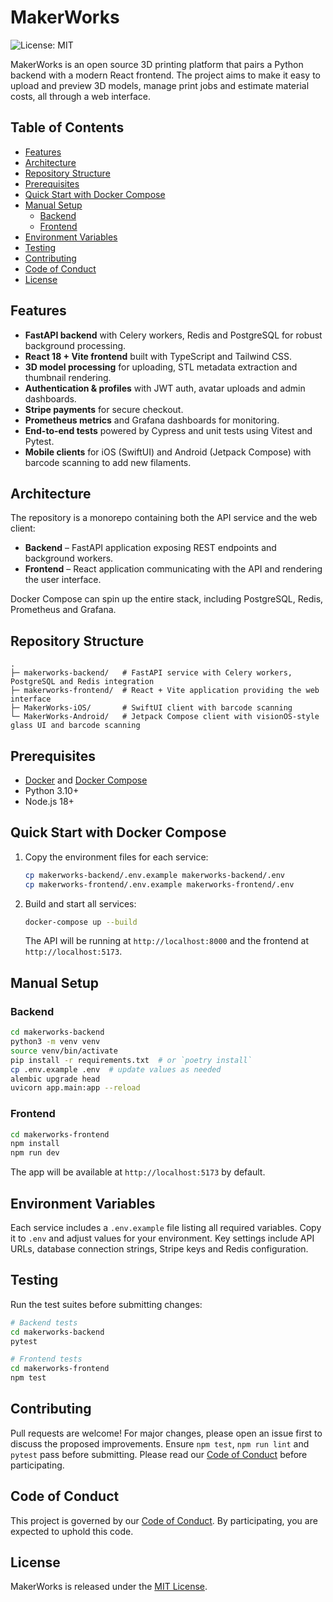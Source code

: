 # MakerWorks

![License: MIT](https://img.shields.io/badge/License-MIT-blue.svg)

MakerWorks is an open source 3D printing platform that pairs a Python backend with a modern React frontend. The project aims to make it easy to upload and preview 3D models, manage print jobs and estimate material costs, all through a web interface.

## Table of Contents
- [Features](#features)
- [Architecture](#architecture)
- [Repository Structure](#repository-structure)
- [Prerequisites](#prerequisites)
- [Quick Start with Docker Compose](#quick-start-with-docker-compose)
- [Manual Setup](#manual-setup)
  - [Backend](#backend)
  - [Frontend](#frontend)
- [Environment Variables](#environment-variables)
- [Testing](#testing)
- [Contributing](#contributing)
- [Code of Conduct](#code-of-conduct)
- [License](#license)

## Features
- **FastAPI backend** with Celery workers, Redis and PostgreSQL for robust background processing.
- **React 18 + Vite frontend** built with TypeScript and Tailwind CSS.
- **3D model processing** for uploading, STL metadata extraction and thumbnail rendering.
- **Authentication & profiles** with JWT auth, avatar uploads and admin dashboards.
- **Stripe payments** for secure checkout.
- **Prometheus metrics** and Grafana dashboards for monitoring.
- **End-to-end tests** powered by Cypress and unit tests using Vitest and Pytest.
- **Mobile clients** for iOS (SwiftUI) and Android (Jetpack Compose) with barcode scanning to add new filaments.

## Architecture
The repository is a monorepo containing both the API service and the web client:

- **Backend** – FastAPI application exposing REST endpoints and background workers.
- **Frontend** – React application communicating with the API and rendering the user interface.

Docker Compose can spin up the entire stack, including PostgreSQL, Redis, Prometheus and Grafana.

## Repository Structure
```
.
├─ makerworks-backend/   # FastAPI service with Celery workers, PostgreSQL and Redis integration
├─ makerworks-frontend/  # React + Vite application providing the web interface
├─ MakerWorks-iOS/       # SwiftUI client with barcode scanning
└─ MakerWorks-Android/   # Jetpack Compose client with visionOS-style glass UI and barcode scanning
```

## Prerequisites
- [Docker](https://docs.docker.com/get-docker/) and [Docker Compose](https://docs.docker.com/compose/)
- Python 3.10+
- Node.js 18+

## Quick Start with Docker Compose
1. Copy the environment files for each service:

   ```bash
   cp makerworks-backend/.env.example makerworks-backend/.env
   cp makerworks-frontend/.env.example makerworks-frontend/.env
   ```

2. Build and start all services:

   ```bash
   docker-compose up --build
   ```

   The API will be running at `http://localhost:8000` and the frontend at `http://localhost:5173`.

## Manual Setup
### Backend
```bash
cd makerworks-backend
python3 -m venv venv
source venv/bin/activate
pip install -r requirements.txt  # or `poetry install`
cp .env.example .env  # update values as needed
alembic upgrade head
uvicorn app.main:app --reload
```

### Frontend
```bash
cd makerworks-frontend
npm install
npm run dev
```
The app will be available at `http://localhost:5173` by default.

## Environment Variables
Each service includes a `.env.example` file listing all required variables. Copy it to `.env` and adjust values for your environment. Key settings include API URLs, database connection strings, Stripe keys and Redis configuration.

## Testing
Run the test suites before submitting changes:

```bash
# Backend tests
cd makerworks-backend
pytest

# Frontend tests
cd makerworks-frontend
npm test
```

## Contributing
Pull requests are welcome! For major changes, please open an issue first to discuss the proposed improvements. Ensure `npm test`, `npm run lint` and `pytest` pass before submitting. Please read our [Code of Conduct](CODE_OF_CONDUCT.md) before participating.

## Code of Conduct
This project is governed by our [Code of Conduct](CODE_OF_CONDUCT.md). By participating, you are expected to uphold this code.

## License
MakerWorks is released under the [MIT License](makerworks-backend/LICENSE).
